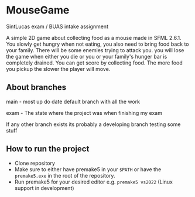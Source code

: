 # MouseGame
SintLucas exam / BUAS intake assignment 

A simple 2D game about collecting food as a mouse made in SFML 2.6.1. You slowly get hungry when not eating, you also need to bring food back to your family. There will be some enemies trying to attack you. you will lose the game when either you die or you or your family's hunger bar is completely drained. You can get score by collecting food. The more food you pickup the slower the player will move. 

## About branches
main - most up do date default branch with all the work

exam - The state where the project was when finishing my exam

If any other branch exists its probably a developing branch testing some stuff


## How to run the project
* Clone repository
* Make sure to either have premake5 in your `$PATH` or have the `premake5.exe` in the root of the repository.
* Run premake5 for your desired editor e.g. `premake5 vs2022` (Linux support in development)
